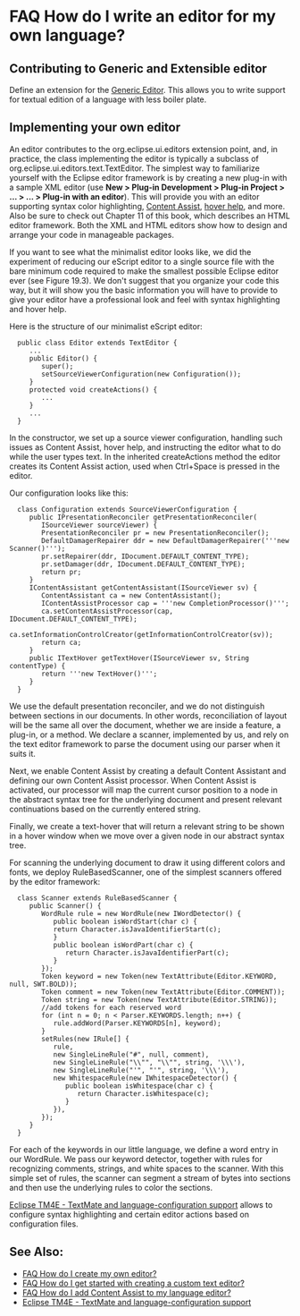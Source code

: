 FAQ How do I write an editor for my own language?
=================================================

Contributing to Generic and Extensible editor
---------------------------------------------

Define an extension for the [Generic Editor](https://www.eclipse.org/eclipse/news/4.7/M3/#generic-editor).
This allows you to write support for textual edition of a language with less boiler plate.

Implementing your own editor
----------------------------

An editor contributes to the org.eclipse.ui.editors extension point, and, in practice, the class implementing the editor is typically a subclass of org.eclipse.ui.editors.text.TextEditor. The simplest way to familiarize yourself with the Eclipse editor framework is by creating a new plug-in with a sample XML editor (use **New > Plug-in Development > Plug-in Project > ... > ... > Plug-in with an editor**). This will provide you with an editor supporting syntax color highlighting, [Content Assist](./FAQ_How_do_I_add_Content_Assist_to_my_language_editor.md "FAQ How do I add Content Assist to my language editor?"), [hover help](./FAQ_How_do_I_add_hover_support_to_my_text_editor.md "FAQ How do I add hover support to my text editor?"), and more. Also be sure to check out Chapter 11 of this book, which describes an HTML editor framework. Both the XML and HTML editors show how to design and arrange your code in manageable packages.

If you want to see what the minimalist editor looks like, we did the experiment of reducing our eScript editor to a single source file with the bare minimum code required to make the smallest possible Eclipse editor ever (see Figure 19.3). We don't suggest that you organize your code this way, but it will show you the basic information you will have to provide to give your editor have a professional look and feel with syntax highlighting and hover help.


Here is the structure of our minimalist eScript editor:

      public class Editor extends TextEditor {
         ...
         public Editor() {
            super();
            setSourceViewerConfiguration(new Configuration());
         }
         protected void createActions() {
            ...
         }
         ...
      }

In the constructor, we set up a source viewer configuration, handling such issues as Content Assist, hover help, and instructing the editor what to do while the user types text. In the inherited createActions method the editor creates its Content Assist action, used when Ctrl+Space is pressed in the editor.

Our configuration looks like this:

      class Configuration extends SourceViewerConfiguration {
         public IPresentationReconciler getPresentationReconciler(
            ISourceViewer sourceViewer) {
            PresentationReconciler pr = new PresentationReconciler();
            DefaultDamagerRepairer ddr = new DefaultDamagerRepairer('''new Scanner()''');
            pr.setRepairer(ddr, IDocument.DEFAULT_CONTENT_TYPE);
            pr.setDamager(ddr, IDocument.DEFAULT_CONTENT_TYPE);
            return pr;
         }
         IContentAssistant getContentAssistant(ISourceViewer sv) {
            ContentAssistant ca = new ContentAssistant();
            IContentAssistProcessor cap = '''new CompletionProcessor()''';
            ca.setContentAssistProcessor(cap, IDocument.DEFAULT_CONTENT_TYPE);
            ca.setInformationControlCreator(getInformationControlCreator(sv));
            return ca;
         }
         public ITextHover getTextHover(ISourceViewer sv, String contentType) {
            return '''new TextHover()''';
         }
      }

We use the default presentation reconciler, and we do not distinguish between sections in our documents. In other words, reconciliation of layout will be the same all over the document, whether we are inside a feature, a plug-in, or a method. We declare a scanner, implemented by us, and rely on the text editor framework to parse the document using our parser when it suits it.

Next, we enable Content Assist by creating a default Content Assistant and defining our own Content Assist processor. When Content Assist is activated, our processor will map the current cursor position to a node in the abstract syntax tree for the underlying document and present relevant continuations based on the currently entered string.

Finally, we create a text-hover that will return a relevant string to be shown in a hover window when we move over a given node in our abstract syntax tree.

For scanning the underlying document to draw it using different colors and fonts, we deploy RuleBasedScanner, one of the simplest scanners offered by the editor framework:

      class Scanner extends RuleBasedScanner {
         public Scanner() {
            WordRule rule = new WordRule(new IWordDetector() {
               public boolean isWordStart(char c) { 
               return Character.isJavaIdentifierStart(c); 
               }
               public boolean isWordPart(char c) {   
                  return Character.isJavaIdentifierPart(c); 
               }
            });
            Token keyword = new Token(new TextAttribute(Editor.KEYWORD, null, SWT.BOLD));
            Token comment = new Token(new TextAttribute(Editor.COMMENT));
            Token string = new Token(new TextAttribute(Editor.STRING));
            //add tokens for each reserved word
            for (int n = 0; n < Parser.KEYWORDS.length; n++) {
               rule.addWord(Parser.KEYWORDS[n], keyword);
            }
            setRules(new IRule[] {
               rule,
               new SingleLineRule("#", null, comment),
               new SingleLineRule("\\"", "\\"", string, '\\\'),
               new SingleLineRule("'", "'", string, '\\\'),
               new WhitespaceRule(new IWhitespaceDetector() {
                  public boolean isWhitespace(char c) {
                     return Character.isWhitespace(c);
                  }
               }),
            });
         }
      }

For each of the keywords in our little language, we define a word entry in our WordRule. We pass our keyword detector, together with rules for recognizing comments, strings, and white spaces to the scanner. With this simple set of rules, the scanner can segment a stream of bytes into sections and then use the underlying rules to color the sections.

[Eclipse TM4E - TextMate and language-configuration support](https://github.com/eclipse-tm4e/tm4e) allows to configure syntax highlighting and certain editor actions based on configuration files.

See Also:
---------

*   [FAQ How do I create my own editor?](./FAQ_How_do_I_create_my_own_editor.md "FAQ How do I create my own editor?")
*   [FAQ How do I get started with creating a custom text editor?](./FAQ_How_do_I_get_started_with_creating_a_custom_text_editor.md "FAQ How do I get started with creating a custom text editor?")
*   [FAQ How do I add Content Assist to my language editor?](./FAQ_How_do_I_add_Content_Assist_to_my_language_editor.md "FAQ How do I add Content Assist to my language editor?")
*   [Eclipse TM4E - TextMate and language-configuration support](https://github.com/eclipse-tm4e/tm4e)


